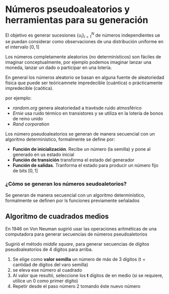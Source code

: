 # Números pseudoaleatorios y herramientas para su generación

El objetivo es generar sucesiones $\{u_{i}\}^{N}_{i=1}$ de números independientes ue se puedan considerar como observaciones de una distribución uniforme en el intervalo $[0,1]$ 

Los números completamente aleatorios (no determinísticos) son fáciles de imaginar conceptualmente, por ejemplo podemos imaginar lanzar una moneda, lanzar un dado o participar en una lotería.

En general los números aleatorio se basan en alguna fuente de aleatoriedad física que puede ser teóricamnete impredecible (cuántica) o prácticamente impredecible (caótica).

por ejemplo:
- *random.org* genera aleatoriedad a travésde ruido atmosférico
- *Ernie* usa ruido térmico en transistores y se utiliza en la lotería de bonos de reino unido
- *Rand corporation*


Los número pseudoaleatorios se generan de manera secuencial con un algoritmo determinístico, formalmente se define por:
- **Función de inicialización**. Recibe un número (la semilla) y pone al generado en us estado inicial
- **Función de transición** transforma el estado del generador
- **Función de salidas**. Tranforma el estado para producir un número fijo de bits $[0, 1]$


### ¿Cómo se generan los números seudoaletorios?
Se generan de manera secuencial con un algoritmo determinístico, formalmente se definen por ls funciones previamente señalados


## Algoritmo de cuadrados medios
En 1946 on Von Neuman sugirió usar las operaciones aritméticas de una computadora para generar secuencias de números pseudoaletorios

Sugirió el método *middle square*, para  generar secuencias de dígitos pseudoaleatorios de 4 digitos para arriba.

1. Se elige como **valor semilla** un número de más de 3 dígitos (t = cantidad de dígitos del varo semilla)
2. se eleva ese número al cuadrado
3. Al valor que resultó, seleccione los **t** dígitos de en medio (si se requiere, utilice un 0 como primer dígito)
4. Repetir desde el paso número 2 tomando éste nuevo número

